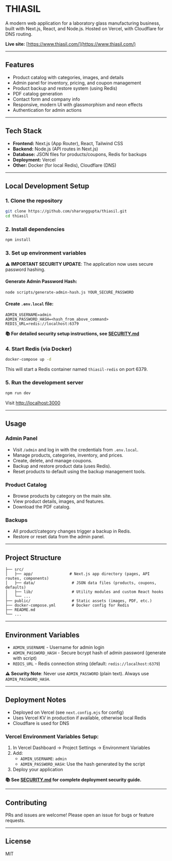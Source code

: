 # THIASIL

A modern web application for a laboratory glass manufacturing business, built with Next.js, React, and Node.js. Hosted on Vercel, with Cloudflare for DNS routing.

**Live site:** [https://www.thiasil.com/](https://www.thiasil.com/)

---

## Features
- Product catalog with categories, images, and details
- Admin panel for inventory, pricing, and coupon management
- Product backup and restore system (using Redis)
- PDF catalog generation
- Contact form and company info
- Responsive, modern UI with glassmorphism and neon effects
- Authentication for admin actions

---

## Tech Stack
- **Frontend:** Next.js (App Router), React, Tailwind CSS
- **Backend:** Node.js (API routes in Next.js)
- **Database:** JSON files for products/coupons, Redis for backups
- **Deployment:** Vercel
- **Other:** Docker (for local Redis), Cloudflare (DNS)

---

## Local Development Setup

### 1. Clone the repository
```sh
git clone https://github.com/sharanggupta/thiasil.git
cd thiasil
```

### 2. Install dependencies
```sh
npm install
```

### 3. Set up environment variables

**⚠️ IMPORTANT SECURITY UPDATE**: The application now uses secure password hashing.

#### Generate Admin Password Hash:
```sh
node scripts/generate-admin-hash.js YOUR_SECURE_PASSWORD
```

#### Create `.env.local` file:
```
ADMIN_USERNAME=admin
ADMIN_PASSWORD_HASH=<hash_from_above_command>
REDIS_URL=redis://localhost:6379
```

**📚 For detailed security setup instructions, see [SECURITY.md](./SECURITY.md)**

### 4. Start Redis (via Docker)
```sh
docker-compose up -d
```
This will start a Redis container named `thiasil-redis` on port 6379.

### 5. Run the development server
```sh
npm run dev
```
Visit [http://localhost:3000](http://localhost:3000)

---

## Usage

### Admin Panel
- Visit `/admin` and log in with the credentials from `.env.local`.
- Manage products, categories, inventory, and prices.
- Create, delete, and manage coupons.
- Backup and restore product data (uses Redis).
- Reset products to default using the backup management tools.

### Product Catalog
- Browse products by category on the main site.
- View product details, images, and features.
- Download the PDF catalog.

### Backups
- All product/category changes trigger a backup in Redis.
- Restore or reset data from the admin panel.

---

## Project Structure

```
├── src/
│   ├── app/                # Next.js app directory (pages, API routes, components)
│   ├── data/                # JSON data files (products, coupons, defaults)
│   ├── lib/                 # Utility modules and custom React hooks
│   └── ...
├── public/                  # Static assets (images, PDF, etc.)
├── docker-compose.yml       # Docker config for Redis
├── README.md
└── ...
```

---

## Environment Variables
- `ADMIN_USERNAME` - Username for admin login
- `ADMIN_PASSWORD_HASH` - Secure bcrypt hash of admin password (generate with script)
- `REDIS_URL` - Redis connection string (default: `redis://localhost:6379`)

**⚠️ Security Note**: Never use `ADMIN_PASSWORD` (plain text). Always use `ADMIN_PASSWORD_HASH`.

---

## Deployment Notes
- Deployed on Vercel (see `next.config.mjs` for config)
- Uses Vercel KV in production if available, otherwise local Redis
- Cloudflare is used for DNS

### Vercel Environment Variables Setup:
1. In Vercel Dashboard → Project Settings → Environment Variables
2. Add:
   - `ADMIN_USERNAME`: `admin`
   - `ADMIN_PASSWORD_HASH`: Use the hash generated by the script
3. Deploy your application

**📚 See [SECURITY.md](./SECURITY.md) for complete deployment security guide.**

---

## Contributing
PRs and issues are welcome! Please open an issue for bugs or feature requests.

---

## License
MIT
